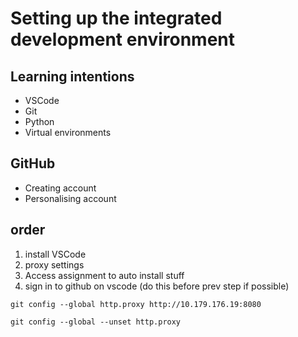 # Setting up the integrated development environment

## Learning intentions
* VSCode
* Git
* Python
* Virtual environments

## GitHub

* Creating account
* Personalising account

## order
1. install VSCode
1. proxy settings
1. Access assignment to auto install stuff
1. sign in to github on vscode (do this before prev step if possible)

`git config --global http.proxy http://10.179.176.19:8080`


`git config --global --unset http.proxy`